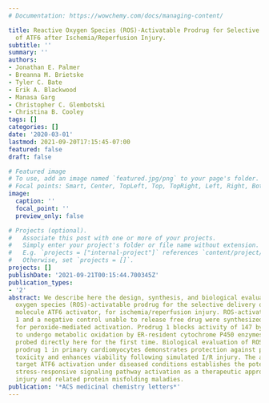 ```yaml
---
# Documentation: https://wowchemy.com/docs/managing-content/

title: Reactive Oxygen Species (ROS)-Activatable Prodrug for Selective Activation
  of ATF6 after Ischemia/Reperfusion Injury.
subtitle: ''
summary: ''
authors:
- Jonathan E. Palmer
- Breanna M. Brietske
- Tyler C. Bate
- Erik A. Blackwood
- Manasa Garg
- Christopher C. Glembotski
- Christina B. Cooley
tags: []
categories: []
date: '2020-03-01'
lastmod: 2021-09-20T17:15:45-07:00
featured: false
draft: false

# Featured image
# To use, add an image named `featured.jpg/png` to your page's folder.
# Focal points: Smart, Center, TopLeft, Top, TopRight, Left, Right, BottomLeft, Bottom, BottomRight.
image:
  caption: ''
  focal_point: ''
  preview_only: false

# Projects (optional).
#   Associate this post with one or more of your projects.
#   Simply enter your project's folder or file name without extension.
#   E.g. `projects = ["internal-project"]` references `content/project/deep-learning/index.md`.
#   Otherwise, set `projects = []`.
projects: []
publishDate: '2021-09-21T00:15:44.700345Z'
publication_types:
- '2'
abstract: We describe here the design, synthesis, and biological evaluation of a reactive
  oxygen species (ROS)-activatable prodrug for the selective delivery of 147, a small
  molecule ATF6 activator, for ischemia/reperfusion injury. ROS-activatable prodrug
  1 and a negative control unable to release free drug were synthesized and examined
  for peroxide-mediated activation. Prodrug 1 blocks activity of 147 by its inability
  to undergo metabolic oxidation by ER-resident cytochrome P450 enzymes such as Cyp1A2,
  probed directly here for the first time. Biological evaluation of ROS-activatable
  prodrug 1 in primary cardiomyocytes demonstrates protection against peroxide-mediated
  toxicity and enhances viability following simulated I/R injury. The ability to selectively
  target ATF6 activation under diseased conditions establishes the potential for localized
  stress-responsive signaling pathway activation as a therapeutic approach for I/R
  injury and related protein misfolding maladies.
publication: '*ACS medicinal chemistry letters*'
---
```

